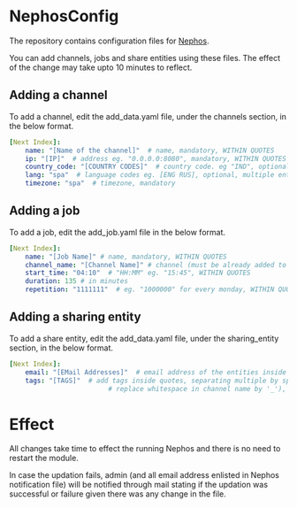 # NephosConfig
The repository contains configuration files for [Nephos](https://github.com/thealphadollar/Nephos).

You can add channels, jobs and share entities using these files. The effect of the change may take upto 10 minutes to reflect.

## Adding a channel
To add a channel, edit the add_data.yaml file, under the channels section, in the below format.

```yaml
[Next Index]:
    name: "[Name of the channel]"  # name, mandatory, WITHIN QUOTES
    ip: "[IP]"  # address eg. "0.0.0.0:8080", mandatory, WITHIN QUOTES
    country_code: "[COUNTRY CODES]"  # country code. eg "IND", optional, multiple entries separated by single whitespace
    lang: "spa"  # language codes eg. [ENG RUS], optional, multiple entries separated by whitespace.
    timezone: "spa"  # timezone, mandatory
```

## Adding a job
To add a job, edit the add_job.yaml file in the below format.
```yaml
[Next Index]:
    name: "[Job Name]" # name, mandatory, WITHIN QUOTES
    channel_name: "[Channel Name]" # channel (must be already added to nephos)
    start_time: "04:10"  # "HH:MM" eg. "15:45", WITHIN QUOTES
    duration: 135 # in minutes
    repetition: "1111111"  # eg. "1000000" for every monday, WITHIN QUOTES
```
## Adding a sharing entity
To add a share entity, edit the add_data.yaml file, under the sharing_entity section, in the below format.
```yaml
[Next Index]:
    email: "[EMail Addresses]"  # email address of the entities inside quotes, mandatory, multiple values separated by space
    tags: "[TAGS]"  # add tags inside quotes, separating multiple by space. Any tags can be used, channel name (
                         # replace whitespace in channel name by '_'), languages, timezone etc.
```

# Effect
All changes take time to effect the running Nephos and there is no need to restart the module.

In case the updation fails, admin (and all email address enlisted in Nephos notification file) will be notified through mail stating
if the updation was successful or failure given there was any change in the file.